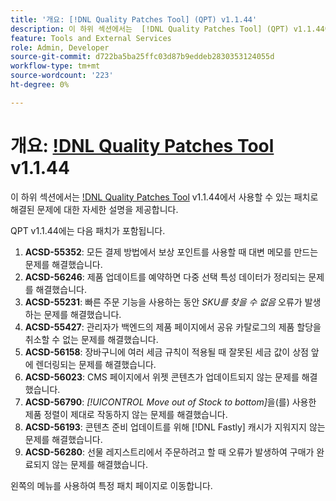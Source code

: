 ```yaml
---
title: '개요: [!DNL Quality Patches Tool] (QPT) v1.1.44'
description: 이 하위 섹션에서는  [!DNL Quality Patches Tool] (QPT) v1.1.44에서 사용할 수 있는 패치로 해결된 문제에 대한 자세한 설명을 제공합니다.
feature: Tools and External Services
role: Admin, Developer
source-git-commit: d722ba5ba25ffc03d87b9eddeb2830353124055d
workflow-type: tm+mt
source-wordcount: '223'
ht-degree: 0%

---
```


# 개요: [!DNL Quality Patches Tool](QPT) v1.1.44

이 하위 섹션에서는 [!DNL Quality Patches Tool](QPT) v1.1.44에서 사용할 수 있는 패치로 해결된 문제에 대한 자세한 설명을 제공합니다.

QPT v1.1.44에는 다음 패치가 포함됩니다.

1. **ACSD-55352**: 모든 결제 방법에서 보상 포인트를 사용할 때 대변 메모를 만드는 문제를 해결했습니다.
1. **ACSD-56246**: 제품 업데이트를 예약하면 다중 선택 특성 데이터가 정리되는 문제를 해결했습니다.
1. **ACSD-55231**: 빠른 주문 기능을 사용하는 동안 *SKU를 찾을 수 없음* 오류가 발생하는 문제를 해결했습니다.
1. **ACSD-55427**: 관리자가 백엔드의 제품 페이지에서 공유 카탈로그의 제품 할당을 취소할 수 없는 문제를 해결했습니다.
1. **ACSD-56158**: 장바구니에 여러 세금 규칙이 적용될 때 잘못된 세금 값이 상점 앞에 렌더링되는 문제를 해결했습니다.
1. **ACSD-56023**: CMS 페이지에서 위젯 콘텐츠가 업데이트되지 않는 문제를 해결했습니다.
1. **ACSD-56790**: *[!UICONTROL Move out of Stock to bottom]*&#x200B;을(를) 사용한 제품 정렬이 제대로 작동하지 않는 문제를 해결했습니다.
1. **ACSD-56193**: 콘텐츠 준비 업데이트를 위해 [!DNL Fastly] 캐시가 지워지지 않는 문제를 해결했습니다.
1. **ACSD-56280**: 선물 레지스트리에서 주문하려고 할 때 오류가 발생하여 구매가 완료되지 않는 문제를 해결했습니다.

왼쪽의 메뉴를 사용하여 특정 패치 페이지로 이동합니다.
